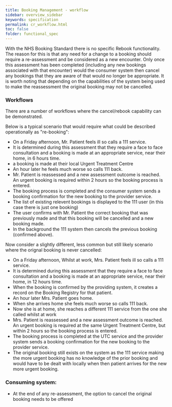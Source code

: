 ```yaml
---
title: Booking Management - workflow
sidebar: overview_sidebar
keywords: specification
permalink: cr_workflow.html
toc: false
folder: functional_spec
---
```


With the NHS Booking Standard there is no specific Rebook functionality. The reason for this is that any need for a change to a booking should require a re-assessment and be considered as a new encounter. Only once this assessment has been completed (including any new bookings associated with that encounter) would the consumer system then cancel any bookings that they are aware of that would no longer be appropriate. It is worth noting that depending on the capabilities of the system being used to make the reassessment the original booking may not be cancelled.

### Workflows

There are a number of workflows where the cancel/rebook capability can be demonstrated.

Below is a typical scenario that would require what could be described operationally as "re-booking":

* On a Friday afternoon, Mr. Patient feels ill so calls a 111 service. 
* It is determined during this assessment that they require a face to face consultation and a booking is made at an appropriate service, near their home, in 6 hours time. 
* a booking is made at their local Urgent Treatment Centre
* An hour later he feels much worse so calls 111 back. 
* Mr. Patient is reassessed and a new assessment outcome is reached. An urgent booking is required within 2 hours so the booking process is entered. 
* The booking process is completed and the consumer system sends a booking confirmation for the new booking to the provider service.
* The list of existing relevent bookings is displayed to the 111 user (in this case there is just one booking)
* The user confirms with Mr. Patient the correct booking that was previously made and that this booking will be cancelled and a new booking made.
* In the background the 111 system then cancels the previous booking (confirmed above).

Now consider a slightly different, less common but still likely scenario where the orignal booking is never cancelled:

* On a Friday afternoon, Whilst at work, Mrs. Patient feels ill so calls a 111 service. 
* It is determined during this assessment that they require a face to face consultation and a booking is made at an appropriate service, near their home, in 12 hours time. 
* When the booking is confirmed by the providing system, it creates a record on the Booking Registry for that patient.
* An hour later Mrs. Patient goes home.
* When she arrives home she feels much worse so calls 111 back. 
* Now she is at home, she reaches a different 111 service from the one she called whilst at work
* Mrs. Patient is reassessed and a new assessment outcome is reached. An urgent booking is required at the same Urgent Treatment Centre, but within 2 hours so the booking process is entered. 
* The booking process is completed at the UTC service and the provider system sends a booking confirmation for the new booking to the provider service.
* The original booking still exists on the system as the 111 service making the more urgent booking has no knowledge of the prior booking and would have to be dealt with locally when then patient arrives for the new more urgent booking.

### Consuming system:

* At the end of any re-assessment, the option to cancel the original booking needs to be offered
